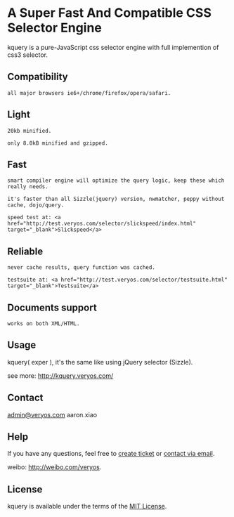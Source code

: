 A Super Fast And Compatible CSS Selector Engine
=========

kquery is a pure-JavaScript css selector engine with full implemention of css3 selector.

## Compatibility

	all major browsers ie6+/chrome/firefox/opera/safari.

## Light

	20kb minified.

	only 8.0kB minified and gzipped.

## Fast

	smart compiler engine will optimize the query logic, keep these which really needs.
	
	it's faster than all Sizzle(jquery) version, nwmatcher, peppy without cache, dojo/query.

	speed test at: <a href="http://test.veryos.com/selector/slickspeed/index.html" target="_blank">Slickspeed</a>

## Reliable

	never cache results, query function was cached.

	testsuite at: <a href="http://test.veryos.com/selector/testsuite.html" target="_blank">Testsuite</a>

## Documents support

	works on both XML/HTML.

## Usage

kquery( exper ), it's the same like using jQuery selector (Sizzle).

see more: <a href="http://kquery.veryos.com/" target="_blank">http://kquery.veryos.com/</a>

## Contact

admin@veryos.com aaron.xiao

## Help

If you have any questions, feel free to <a href="https://github.com/yessky/kquery/issues/new" target="_blank">create ticket</a> or <a href="mailto:admin@veryos.com" target="_blank">contact via email</a>.

weibo:  <a href="http://weibo.com/veryos" target="_blank">http://weibo.com/veryos</a>.

## License

kquery is available under the terms of the <a href="http://kquery.veryos.com/MIT License" target="_blank">MIT License</a>.
